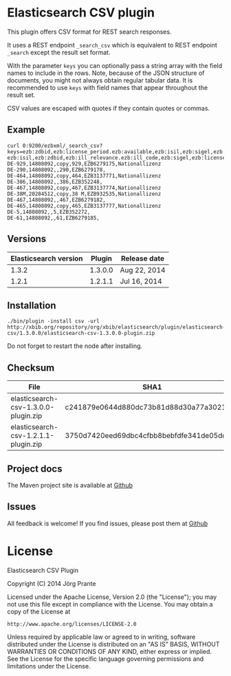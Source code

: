 # Elasticsearch CSV plugin

This plugin offers CSV format for REST search responses.

It uses a REST endpoint `_search_csv` which is equivalent to REST endpoint `_search` except the result set format.

With the parameter `keys` you can optionally pass a string array with the field names to include in the rows.
Note, because of the JSON structure of documents, you might not always obtain regular tabular data. 
It is recommended to use `keys` with field names that appear throughout the result set.

CSV values are escaped with quotes if they contain quotes or commas.

## Example

    curl 0:9200/ezbxml/_search_csv?keys=ezb:zdbid,ezb:license_period.ezb:available,ezb:isil,ezb:sigel,ezb:license_entry_id,ezb:ill_relevance.ezb:ill_code
    ezb:isil,ezb:zdbid,ezb:ill_relevance.ezb:ill_code,ezb:sigel,ezb:license_entry_id,ezb:license_period.ezb:available
    DE-929,14808092,copy,929,EZB6279175,Nationallizenz
    DE-290,14808092,,290,EZB6279178,
    DE-464,14808092,copy,464,EZB3137771,Nationallizenz
    DE-386,14808092,,386,EZB352248,
    DE-467,14808092,copy,467,EZB3137774,Nationallizenz
    DE-38M,20284512,copy,38 M,EZB932535,Nationallizenz
    DE-467,14808092,,467,EZB6279182,
    DE-465,14808092,copy,465,EZB3137777,Nationallizenz
    DE-5,14808092,,5,EZB352272,
    DE-61,14808092,,61,EZB6279185,

## Versions

| Elasticsearch version    | Plugin      | Release date |
| ------------------------ | ----------- | -------------|
| 1.3.2                    | 1.3.0.0     | Aug 22, 2014 |
| 1.2.1                    | 1.2.1.1     | Jul 16, 2014 |

## Installation

```
./bin/plugin -install csv -url http://xbib.org/repository/org/xbib/elasticsearch/plugin/elasticsearch-csv/1.3.0.0/elasticsearch-csv-1.3.0.0-plugin.zip
```

Do not forget to restart the node after installing.

## Checksum

| File                                  | SHA1                                     |
| ------------------------------------- | -----------------------------------------|
| elasticsearch-csv-1.3.0.0-plugin.zip  | c241879e0644d880dc73b81d88d30a77a3021626 |
| elasticsearch-csv-1.2.1.1-plugin.zip  | 3750d7420eed69dbc4cfbb8bebfdfe341de05dc2 |

## Project docs

The Maven project site is available at [Github](http://jprante.github.io/elasticsearch-csv)

## Issues

All feedback is welcome! If you find issues, please post them at [Github](https://github.com/jprante/elasticsearch-csv/issues)

# License

Elasticsearch CSV Plugin

Copyright (C) 2014 Jörg Prante

Licensed under the Apache License, Version 2.0 (the "License");
you may not use this file except in compliance with the License.
You may obtain a copy of the License at

    http://www.apache.org/licenses/LICENSE-2.0

Unless required by applicable law or agreed to in writing, software
distributed under the License is distributed on an "AS IS" BASIS,
WITHOUT WARRANTIES OR CONDITIONS OF ANY KIND, either express or implied.
See the License for the specific language governing permissions and
limitations under the License.